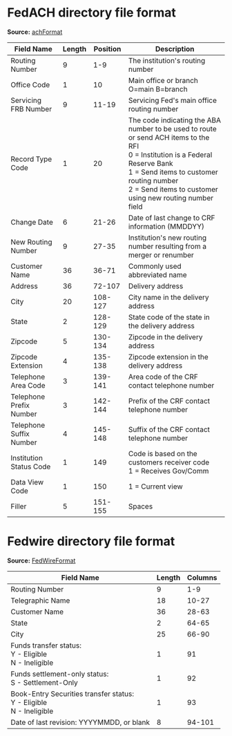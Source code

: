 # FedACH directory file format

**Source:** [achFormat](https://frbservices.org/EPaymentsDirectory/achFormat.html)

| Field Name | Length | Position | Description |
| --- | --- | --- | --- |
| Routing Number | 9 | 1-9 | The institution's routing number |
| Office Code | 1 | 10 | Main office or branch O=main B=branch |
| Servicing FRB Number | 9 | 11-19 | Servicing Fed's main office routing number |
| Record Type Code | 1 | 20 | The code indicating the ABA number to be used to route or send ACH items to the RFI <br/> 0 = Institution is a Federal Reserve Bank <br/> 1 = Send items to customer routing number <br/> 2 = Send items to customer using new routing number field |
| Change Date | 6 | 21-26 | Date of last change to CRF information (MMDDYY) |
| New Routing Number | 9 | 27-35 | Institution's new routing number resulting from a merger or renumber |
| Customer Name | 36 | 36-71 | Commonly used abbreviated name |
| Address | 36 | 72-107 | Delivery address |
| City| 20 | 108-127 | City name in the delivery address |
| State | 2 | 128-129 | State code of the state in the delivery address |
| Zipcode | 5 | 130-134 | Zipcode in the delivery address |
| Zipcode Extension | 4 | 135-138 | Zipcode extension in the delivery address |
| Telephone Area Code | 3 | 139-141 | Area code of the CRF contact telephone number |
| Telephone Prefix Number | 3 | 142-144 | Prefix of the CRF contact telephone number |
| Telephone Suffix Number | 4 | 145-148 | Suffix of the CRF contact telephone number |
| Institution Status Code | 1 | 149 | Code is based on the customers receiver code<br/>1 = Receives Gov/Comm |
| Data View Code | 1 | 150 | 1 = Current view |
| Filler | 5 | 151-155 | Spaces |

# Fedwire directory file format

**Source:** [FedWireFormat](https://frbservices.org/EPaymentsDirectory/fedwireFormat.html)

| Field Name | Length | Columns |
| --- | --- | --- |
| Routing Number | 9 | 1-9 |
| Telegraphic Name | 18 | 10-27 |
| Customer Name | 36 | 28-63 |
| State  | 2 | 64-65 |
| City | 25 | 66-90 |
| Funds transfer status: <br/> Y - Eligible <br/> N - Ineligible | 1 | 91 |
| Funds settlement-only status: <br/> S - Settlement-Only | 1 | 92 |
| Book-Entry Securities transfer status: <br/> Y - Eligible <br/> N - Ineligible | 1 | 93 |
| Date of last revision: YYYYMMDD, or blank | 8 | 94-101 |

